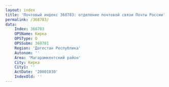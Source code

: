 ```yaml
---
layout: index
title: 'Почтовый индекс 368783: отделение почтовой связи Почты России'
permalink: /368783/
data:
    Index: 368783
    OPSName: Кирка
    OPSType: О
    OPSSubm: 368781
    Region: 'Дагестан Республика'
    Autonom: ''
    Area: 'Магарамкентский район'
    City: Кирка
    City1: ''
    ActDate: '20001030'
    IndexOld: ''
---
```

